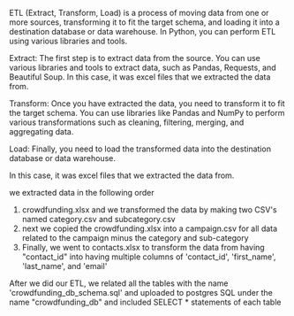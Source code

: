 ETL (Extract, Transform, Load) is a process of moving data from one or more sources, transforming it to fit the target schema, and loading it into a destination database or data warehouse. In Python, you can perform ETL using various libraries and tools. 

Extract: The first step is to extract data from the source. You can use various libraries and tools to extract data, such as Pandas, Requests, and Beautiful Soup.  In this case, it was excel files that we extracted the data from.

Transform: Once you have extracted the data, you need to transform it to fit the target schema. You can use libraries like Pandas and NumPy to perform various transformations such as cleaning, filtering, merging, and aggregating data.

Load: Finally, you need to load the transformed data into the destination database or data warehouse. 


In this case, it was excel files that we extracted the data from.  

we extracted data in the following order
1. crowdfunding.xlsx and we transformed the data by making two CSV's named category.csv and subcategory.csv
2. next we copied the crowdfunding.xlsx into a campaign.csv for all data related to the campaign minus the category and sub-category
3. Finally, we went to contacts.xlsx to transform the data from having "contact_id" into having multiple columns of 'contact_id', 'first_name', 'last_name', and 'email'



After we did our ETL, we related all the tables with the name 'crowdfunding_db_schema.sql' and uploaded to postgres SQL under the name "crowdfunding_db" and included SELECT * statements of each table 

[](images/campaign%20SQL%20query.png)
